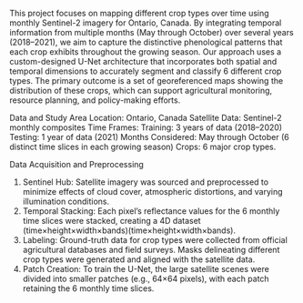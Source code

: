 This project focuses on mapping different crop types over time using monthly Sentinel-2 imagery for Ontario, Canada. By integrating temporal information from multiple months (May through October) over several years (2018–2021), we aim to capture the distinctive phenological patterns that each crop exhibits throughout the growing season. Our approach uses a custom-designed U-Net architecture that incorporates both spatial and temporal dimensions to accurately segment and classify 6 different crop types. The primary outcome is a set of georeferenced maps showing the distribution of these crops, which can support agricultural monitoring, resource planning, and policy-making efforts.

Data and Study Area
    Location: Ontario, Canada
    Satellite Data: Sentinel-2 monthly composites
    Time Frames:
        Training: 3 years of data (2018–2020)
        Testing: 1 year of data (2021)
    Months Considered: May through October (6 distinct time slices in each growing season)
    Crops: 6 major crop types.

Data Acquisition and Preprocessing
1. Sentinel Hub: Satellite imagery was sourced and preprocessed to minimize effects of cloud cover, atmospheric distortions, and varying illumination conditions.
2. Temporal Stacking: Each pixel’s reflectance values for the 6 monthly time slices were stacked, creating a 4D dataset (time×height×width×bands)(time×height×width×bands).
3. Labeling: Ground-truth data for crop types were collected from official agricultural databases and field surveys. Masks delineating different crop types were generated and aligned with the satellite data.
4. Patch Creation: To train the U-Net, the large satellite scenes were divided into smaller patches (e.g., 64×64 pixels), with each patch retaining the 6 monthly time slices.
